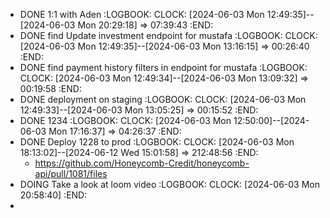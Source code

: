 - DONE 1:1 with Aden
  :LOGBOOK:
  CLOCK: [2024-06-03 Mon 12:49:35]--[2024-06-03 Mon 20:29:18] =>  07:39:43
  :END:
- DONE find Update investment endpoint for mustafa
  :LOGBOOK:
  CLOCK: [2024-06-03 Mon 12:49:35]--[2024-06-03 Mon 13:16:15] =>  00:26:40
  :END:
- DONE find payment history filters in endpoint for mustafa
  :LOGBOOK:
  CLOCK: [2024-06-03 Mon 12:49:34]--[2024-06-03 Mon 13:09:32] =>  00:19:58
  :END:
- DONE deployment on staging
  :LOGBOOK:
  CLOCK: [2024-06-03 Mon 12:49:33]--[2024-06-03 Mon 13:05:25] =>  00:15:52
  :END:
- DONE 1234
  :LOGBOOK:
  CLOCK: [2024-06-03 Mon 12:50:00]--[2024-06-03 Mon 17:16:37] =>  04:26:37
  :END:
- DONE Deploy 1228 to prod
  :LOGBOOK:
  CLOCK: [2024-06-03 Mon 18:13:02]--[2024-06-12 Wed 15:01:58] =>  212:48:56
  :END:
	- https://github.com/Honeycomb-Credit/honeycomb-api/pull/1081/files
- DOING Take a look at loom video
  :LOGBOOK:
  CLOCK: [2024-06-03 Mon 20:58:40]
  :END:
-